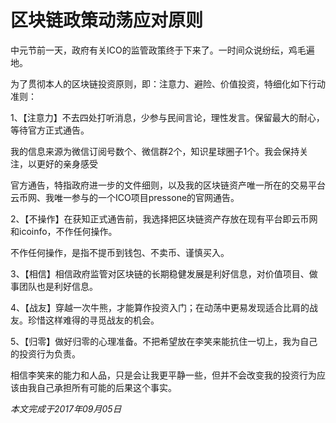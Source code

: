 # 区块链政策动荡应对原则

中元节前一天，政府有关ICO的监管政策终于下来了。一时间众说纷纭，鸡毛遍地。

为了贯彻本人的区块链投资原则，即：注意力、避险、价值投资，特细化如下行动准则：

1、【注意力】不去四处打听消息，少参与民间言论，理性发言。保留最大的耐心，等待官方正式通告。

我的信息来源为微信订阅号数个、微信群2个，知识星球圈子1个。我会保持关注，以更好的亲身感受

官方通告，特指政府进一步的文件细则，以及我的区块链资产唯一所在的交易平台云币网、我唯一参与的一个ICO项目pressone的官网通告。

2、【不操作】在获知正式通告前，我选择把区块链资产存放在现有平台即云币网和icoinfo，不作任何操作。

不作任何操作，是指不提币到钱包、不卖币、谨慎买入。

3、【相信】相信政府监管对区块链的长期稳健发展是利好信息，对价值项目、做事团队也是利好信息。

4、【战友】穿越一次牛熊，才能算作投资入门；在动荡中更易发现适合比肩的战友。珍惜这样难得的寻觅战友的机会。

5、【归零】做好归零的心理准备。不把希望放在李笑来能抗住一切上，我为自己的投资行为负责。

相信李笑来的能力和人品，只是会让我更平静一些，但并不会改变我的投资行为应该由我自己承担所有可能的后果这个事实。

_本文完成于2017年09月05日_